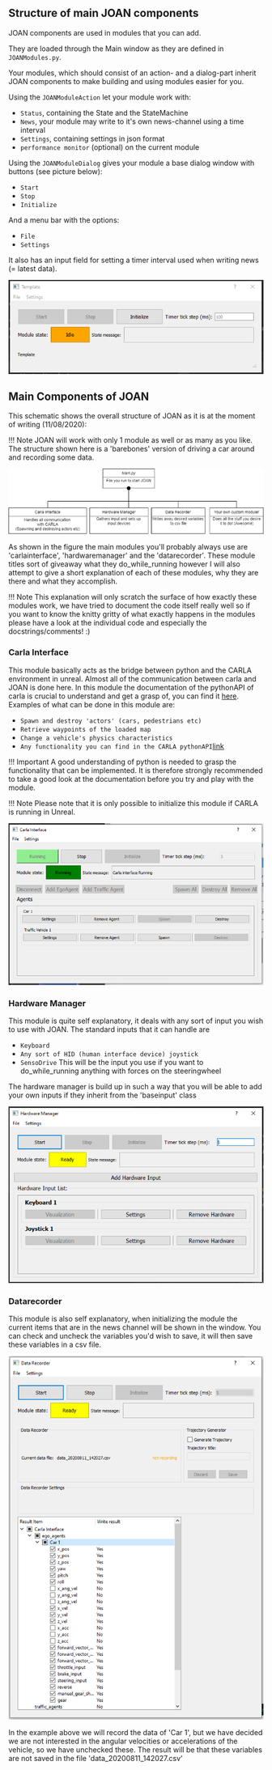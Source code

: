 ## Structure of main JOAN components

JOAN components are used in modules that you can add.

They are loaded through the Main window as they are defined in `JOANModules.py`.

Your modules, which should consist of an action- and a dialog-part inherit JOAN components to make building and using modules easier for you.

Using the `JOANModuleAction` let your module work with:

- `Status`, containing the State and the StateMachine
- `News`, your module may write to it's own news-channel using a time interval
- `Settings`, containing settings in json format
- `performance monitor` (optional) on the current module

Using the `JOANModuleDialog` gives your module a base dialog window with buttons (see picture below):

- `Start`
- `Stop`
- `Initialize`

And a menu bar with the options:

- `File`
- `Settings`

It also has an input field for setting a timer interval used when writing news (= latest data).

![alt text](imgs/joan-structure-template-dialog.png "Template Dialog")


## Main Components of JOAN
This schematic shows the overall structure of JOAN as it is at the moment of writing (11/08/2020):

!!! Note
    JOAN will work with only 1 module as well or as many as you like. The structure shown here is a 'barebones' version of driving
    a car around and recording some data. 
    

![alt text](imgs/joan-structure-schematic.png "Modules Schematic")

As shown in the figure the main modules you'll probably always use are 'carlainterface', 'hardwaremanager' and the 'datarecorder'. 
These module titles sort of giveaway what they do_while_running however I will also attempt to give a short explanation of each of these modules, why they are there
and what they accomplish. 

!!! Note
    This explanation will only scratch the surface of how exactly these modules work, we have tried to document the code itself really well
    so if you want to know the knitty gritty of what exactly happens in the modules please have a look at the individual code and especially
    the docstrings/comments! :)
   
### Carla Interface
This module basically acts as the bridge between python and the CARLA environment in unreal. Almost all of the communication between carla and JOAN
is done here. In this module the documentation of the pythonAPI of carla is crucial to understand and get a grasp of, you can find it [here](https://carla.readthedocs.io/en/latest/python_api/).
Examples of what can be done in this module are:

- `Spawn and destroy 'actors' (cars, pedestrians etc)`
- `Retrieve waypoints of the loaded map`
- `Change a vehicle's physics characteristics`
- `Any functionality you can find in the CARLA pythonAPI`[link](https://carla.readthedocs.io/en/latest/python_api/)

!!! Important
    A good understanding of python is needed to grasp the functionality that can be implemented. It is therefore strongly recommended to take a good look
    at the documentation before you try and play with the module.
    
!!! Note
    Please note that it is only possible to initialize this module if CARLA is running in Unreal.

![alt text](imgs/joan-structure-carlainterface.PNG "Carla Interface")
### Hardware Manager
This module is quite self explanatory, it deals with any sort of input you wish to use with JOAN. The standard inputs that it can handle are
- `Keyboard`
- `Any sort of HID (human interface device) joystick`
- `SensoDrive` This will be the input you use if you want to do_while_running anything with forces on the steeringwheel

The hardware manager is build up in such a way that you will be able to add your own inputs if they inherit from the 'baseinput' class

![alt text](imgs/joan-structure-hardwaremanager.PNG "Hardware Manager")
### Datarecorder
This module is also self explanatory, when initializing the module the current items that are in the news channel will be shown in the
window. You can check and uncheck the variables you'd wish to save, it will then save these variables in a csv file. 


![alt text](imgs/joan-structure-datarecorder.PNG "Data Recorder")

In the example above we will record the data of 'Car 1', but we have decided we are not interested in the angular velocities or accelerations of the vehicle, so we have
unchecked these. The result will be that these variables are not saved in the file 'data_20200811_142027.csv'